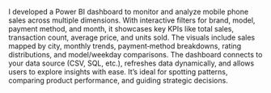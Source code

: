I developed a Power BI dashboard to monitor and analyze mobile phone sales across multiple dimensions. With interactive filters for brand, model, payment method, and month, it showcases key KPIs like total sales, transaction count, average price, and units sold. The visuals include sales mapped by city, monthly trends, payment‐method breakdowns, rating distributions, and model/weekday comparisons. The dashboard connects to your data source (CSV, SQL, etc.), refreshes data dynamically, and allows users to explore insights with ease. It’s ideal for spotting patterns, comparing product performance, and guiding strategic decisions.
